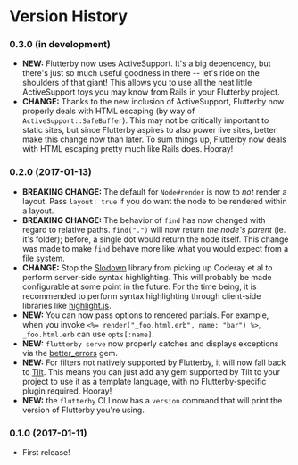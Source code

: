 # Version History

### 0.3.0 (in development)

- **NEW:** Flutterby now uses ActiveSupport. It's a big dependency, but there's just so much useful goodness in there -- let's ride on the shoulders of that giant! This allows you to use all the neat little ActiveSupport toys you may know from Rails in your Flutterby project.
- **CHANGE:** Thanks to the new inclusion of ActiveSupport, Flutterby now properly deals with HTML escaping (by way of `ActiveSupport::SafeBuffer`). This may not be critically important to static sites, but since Flutterby aspires to also power live sites, better make this change now than later. To sum things up, Flutterby now deals with HTML escaping pretty much like Rails does. Hooray!


### 0.2.0 (2017-01-13)

- **BREAKING CHANGE:** The default for `Node#render` is now to _not_ render a layout. Pass `layout: true` if you do want the node to be rendered within a layout.
- **BREAKING CHANGE:** The behavior of `find` has now changed with regard to relative paths. `find(".")` will now return _the node's parent_ (ie. it's folder); before, a single dot would return the node itself. This change was made to make `find` behave more like what you would expect from a file system.
- **CHANGE:** Stop the [Slodown] library from picking up Coderay et al to perform server-side syntax highlighting. This will probably be made configurable at some point in the future. For the time being, it is recommended to perform syntax highlighting through client-side libraries like [highlight.js].
- **NEW:** You can now pass options to rendered partials. For example, when you invoke `<%= render("_foo.html.erb", name: "bar") %>`, `_foo.html.erb` can use `opts[:name]`.
- **NEW:** `flutterby serve` now properly catches and displays exceptions via the [better_errors](https://github.com/charliesome/better_errors) gem.
- **NEW:** For filters not natively supported by Flutterby, it will now fall back to [Tilt]. This means you can just add any gem supported by Tilt to your project to use it as a template language, with no Flutterby-specific plugin required. Hooray!
- **NEW:** the `flutterby` CLI now has a `version` command that will print the version of Flutterby you're using.


### 0.1.0 (2017-01-11)

- First release!




[Tilt]: https://github.com/rtomayko/tilt
[Slodown]: http://github.com/hmans/slodown
[highlight.js]: https://highlightjs.org/
